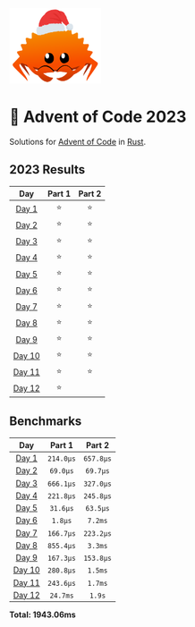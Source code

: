 <img src="./.assets/christmas_ferris.png" width="164">

# 🎄 Advent of Code 2023

Solutions for [Advent of Code](https://adventofcode.com/) in [Rust](https://www.rust-lang.org/).

<!--- advent_readme_stars table --->
## 2023 Results

| Day | Part 1 | Part 2 |
| :---: | :---: | :---: |
| [Day 1](https://adventofcode.com/2023/day/1) | ⭐ | ⭐ |
| [Day 2](https://adventofcode.com/2023/day/2) | ⭐ | ⭐ |
| [Day 3](https://adventofcode.com/2023/day/3) | ⭐ | ⭐ |
| [Day 4](https://adventofcode.com/2023/day/4) | ⭐ | ⭐ |
| [Day 5](https://adventofcode.com/2023/day/5) | ⭐ | ⭐ |
| [Day 6](https://adventofcode.com/2023/day/6) | ⭐ | ⭐ |
| [Day 7](https://adventofcode.com/2023/day/7) | ⭐ | ⭐ |
| [Day 8](https://adventofcode.com/2023/day/8) | ⭐ | ⭐ |
| [Day 9](https://adventofcode.com/2023/day/9) | ⭐ | ⭐ |
| [Day 10](https://adventofcode.com/2023/day/10) | ⭐ | ⭐ |
| [Day 11](https://adventofcode.com/2023/day/11) | ⭐ | ⭐ |
| [Day 12](https://adventofcode.com/2023/day/12) | ⭐ |   |
<!--- advent_readme_stars table --->

<!--- benchmarking table --->
## Benchmarks

| Day | Part 1 | Part 2 |
| :---: | :---: | :---:  |
| [Day 1](./src/bin/01.rs) | `214.0µs` | `657.8µs` |
| [Day 2](./src/bin/02.rs) | `69.0µs` | `69.7µs` |
| [Day 3](./src/bin/03.rs) | `666.1µs` | `327.0µs` |
| [Day 4](./src/bin/04.rs) | `221.8µs` | `245.8µs` |
| [Day 5](./src/bin/05.rs) | `31.6µs` | `63.5µs` |
| [Day 6](./src/bin/06.rs) | `1.8µs` | `7.2ms` |
| [Day 7](./src/bin/07.rs) | `166.7µs` | `223.2µs` |
| [Day 8](./src/bin/08.rs) | `855.4µs` | `3.3ms` |
| [Day 9](./src/bin/09.rs) | `167.3µs` | `153.8µs` |
| [Day 10](./src/bin/10.rs) | `280.8µs` | `1.5ms` |
| [Day 11](./src/bin/11.rs) | `243.6µs` | `1.7ms` |
| [Day 12](./src/bin/12.rs) | `24.7ms` | `1.9s` |

**Total: 1943.06ms**
<!--- benchmarking table --->
